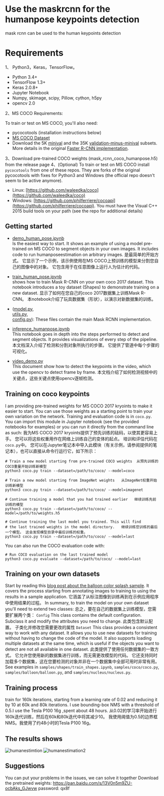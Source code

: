 ﻿# Use the maskrcnn for the humanpose keypoints detection
mask rcnn can be used to the human keypoints detection


# Requirements

1、	Python3，Keras，TensorFlow。

 -   Python 3.4+
 -   TensorFlow 1.3+
 -   Keras 2.0.8+
 -   Jupyter Notebook
 -   Numpy, skimage, scipy, Pillow, cython, h5py
 -   opencv 2.0


2、MS COCO Requirements:

To train or test on MS COCO, you'll also need:

 -   pycocotools (installation instructions below)
 -   [MS COCO Dataset](http://cocodataset.org/#home)
 -   Download the 5K  [minival](https://dl.dropboxusercontent.com/s/o43o90bna78omob/instances_minival2014.json.zip?dl=0)  and the 35K  [validation-minus-minival](https://dl.dropboxusercontent.com/s/s3tw5zcg7395368/instances_valminusminival2014.json.zip?dl=0)  subsets. More details in the original  [Faster R-CNN implementation](https://github.com/rbgirshick/py-faster-rcnn/blob/master/data/README.md).
 
3、Download pre-trained COCO weights (mask_rcnn_coco_humanpose.h5) from the release page
4、(Optional) To train or test on MS COCO install  `pycocotools`  from one of these repos. They are forks of the original pycocotools with fixes for Python3 and Windows (the official repo doesn't seem to be active anymore).

-   Linux:  [https://github.com/waleedka/coco](https://github.com/waleedka/coco)
-   Windows:  [https://github.com/philferriere/cocoapi](https://github.com/philferriere/cocoapi). You must have the Visual C++ 2015 build tools on your path (see the repo for additional details)
 

## Getting started
-   [demo_human_pose.ipynb](https://github.com/chrispolo/Keypoints-of-humanpose-with-Mask-R-CNN/blob/master/demo_human_pose.ipynb)  
Is the easiest way to start. It shows an example of using a model pre-trained on MS COCO to segment objects in your own images. It includes code to run humanposeestimation on arbitrary images.
是最简单的开始方式。 它显示了一个示例，该示例使用在MS COCO上预训练的模型来分割您自己的图像中的对象。 它包含用于在任意图像上运行人为估计的代码。
-   [train_human_pose.ipynb](https://github.com/chrispolo/Keypoints-of-humanpose-with-Mask-R-CNN/blob/master/train_human_pose.ipynb)  
shows how to train Mask R-CNN on your own coco 2017 dataset. This notebook introduces a toy dataset (Shapes) to demonstrate training on a new dataset.
显示了如何在您自己的coco 2017数据集上训练Mask R-CNN。 本notebook介绍了玩具数据集（形状），以演示对新数据集的训练。
-   ([model.py](https://github.com/chrispolo/Keypoints-of-humanpose-with-Mask-R-CNN/blob/master/model.py),  
     [utils.py](https://github.com/chrispolo/Keypoints-of-humanpose-with-Mask-R-CNN/blob/master/utils.py),  
     [config.py](https://github.com/chrispolo/Keypoints-of-humanpose-with-Mask-R-CNN/blob/master/config.py)): 
     These files contain the main Mask RCNN implementation.
    
    
- [inference_humanpose.ipynb](https://github.com/chrispolo/Keypoints-of-humanpose-with-Mask-R-CNN/blob/master/inference_humanpose.ipynb)  
This notebook goes in depth into the steps performed to detect and segment objects. It provides visualizations of every step of the pipeline.
本文档深入介绍了检测和分割对象所执行的步骤。 它提供了管道中每个步骤的可视化。
- [video_demo.py](https://github.com/chrispolo/Keypoints-of-humanpose-with-Mask-R-CNN/blob/master/video_demo.py)  
This document show how to detect the keypoints in the video, which use the opencv to detect frame by frame.
本文档介绍了如何检测视频中的关键点，这些关键点使用opencv逐帧检测。
## Training  on coco keypoints

I am  providing pre-trained weights for MS COCO 2017 kryoints to make it easier to start. You can use those weights as a starting point to train your own variation on the network. Training and evaluation code is in  `coco.py`. You can import this module in Jupyter notebook (see the provided notebooks for examples) or you can run it directly from the command line as such:
我为MS COCO 2017 kryoints提供了预先训练的砝码，以使其更容易上手。 您可以将这些权重用作在网络上训练自己的变体的起点。 培训和评估代码在`coco.py`中。 您可以在Jupyter笔记本中导入此模块（有关示例，请参阅提供的笔记本），也可以直接从命令行运行它，如下所示：
```
# Train a new model starting from pre-trained COCO weights  从预先训练的COCO重量开始训练新模型
python3 coco.py train --dataset=/path/to/coco/ --model=coco

# Train a new model starting from ImageNet weights   从ImageNet权重开始训练新模型
python3 coco.py train --dataset=/path/to/coco/ --model=imagenet

# Continue training a model that you had trained earlier   继续训练先前训练的模型
python3 coco.py train --dataset=/path/to/coco/ --model=/path/to/weights.h5

# Continue training the last model you trained. This will find
# the last trained weights in the model directory.   继续训练您训练的最后一个模型。 这会发现模型目录中最后训练的权重。
python3 coco.py train --dataset=/path/to/coco/ --model=last
```
You can also run the COCO evaluation code with:

```
# Run COCO evaluation on the last trained model
python3 coco.py evaluate --dataset=/path/to/coco/ --model=last
```
## Training on your own datasets

Start by reading this  [blog post about the balloon color splash sample](https://engineering.matterport.com/splash-of-color-instance-segmentation-with-mask-r-cnn-and-tensorflow-7c761e238b46). 
It covers the process starting from annotating images to training to using the results in a sample application.
它涵盖了从标注图像到训练再到在示例应用程序中使用结果的过程。
In summary, to train the model on your own dataset you'll need to extend two classes:
总之，要在自己的数据集上训练模型，您需要扩展两个类：
`Config`  This class contains the default configuration. Subclass it and modify the attributes you need to change.
此类包含默认配置。 子类化并修改您需要更改的属性
`Dataset`  This class provides a consistent way to work with any dataset. It allows you to use new datasets for training without having to change the code of the model. It also supports loading multiple datasets at the same time, which is useful if the objects you want to detect are not all available in one dataset.
此类提供了使用任何数据集的一致方式。 它允许您使用新的数据集进行训练，而无需更改模型的代码。 它还支持同时加载多个数据集，这在您要检测的对象并非在一个数据集中全部可用时非常有用。
See examples in  `samples/shapes/train_shapes.ipynb`,  `samples/coco/coco.py`,  `samples/balloon/balloon.py`, and  `samples/nucleus/nucleus.py`.

## Training process 

 train for 160k iterations, starting from a learning rate of 0.02 and reducing it by 10 at 60k and 80k iterations. I  use bounding-box NMS with a threshold of 0.5.I use the Tesla P100 16g ,spent about 48 hours.
 从0.02的学习率开始进行160k迭代训练，然后在60k和80k迭代中将其减少10。 我使用阈值为0.5的边界框NMS。我使用了约48小时的Tesla P100 16g。
## The results shows

![humanestimtion](https://github.com/chrispolo/Keypoints-of-humanpose-with-Mask-R-CNN/blob/master/results/video1.png)
![humanestimation2](https://github.com/chrispolo/Keypoints-of-humanpose-with-Mask-R-CNN/blob/master/results/video2.png)
## Suggestions
You can put your problems in the issues, we can solve it together
Download the pretrained weights:
 https://pan.baidu.com/s/13V0n5m9ZU-ocbAks_GJwvw password: qx8f
